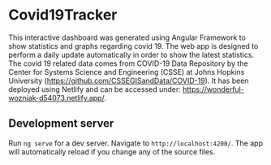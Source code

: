 # Covid19Tracker

This interactive dashboard was generated using Angular Framework to show statistics and graphs regarding covid 19. The web app is designed to perform a daily update automatically in order to show the latest statistics. The covid 19 related data comes from COVID-19 Data Repository by the Center for Systems Science and Engineering (CSSE) at Johns Hopkins University (https://github.com/CSSEGISandData/COVID-19). It has been deployed using Netlify and can be accessed under: https://wonderful-wozniak-d54073.netlify.app/. 


## Development server

Run `ng serve` for a dev server. Navigate to `http://localhost:4200/`. The app will automatically reload if you change any of the source files.
